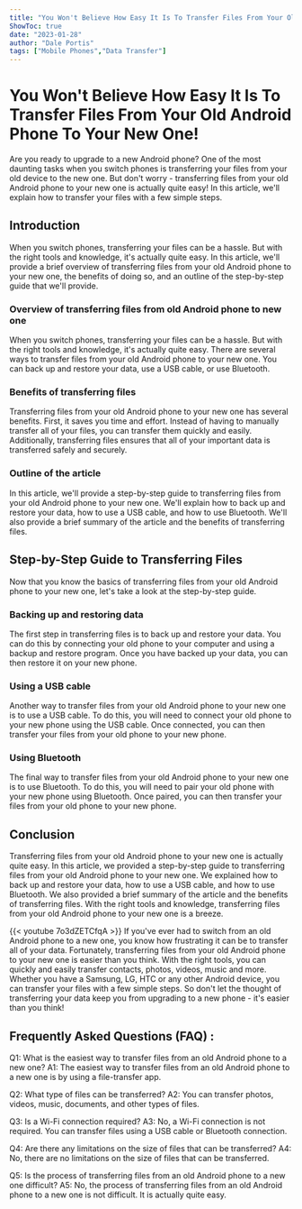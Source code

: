 ```yaml
---
title: "You Won't Believe How Easy It Is To Transfer Files From Your Old Android Phone To Your New One!"
ShowToc: true 
date: "2023-01-28"
author: "Dale Portis" 
tags: ["Mobile Phones","Data Transfer"]
---
```

# You Won't Believe How Easy It Is To Transfer Files From Your Old Android Phone To Your New One!

Are you ready to upgrade to a new Android phone? One of the most daunting tasks when you switch phones is transferring your files from your old device to the new one. But don't worry - transferring files from your old Android phone to your new one is actually quite easy! In this article, we'll explain how to transfer your files with a few simple steps.

## Introduction

When you switch phones, transferring your files can be a hassle. But with the right tools and knowledge, it's actually quite easy. In this article, we'll provide a brief overview of transferring files from your old Android phone to your new one, the benefits of doing so, and an outline of the step-by-step guide that we'll provide.

### Overview of transferring files from old Android phone to new one

When you switch phones, transferring your files can be a hassle. But with the right tools and knowledge, it's actually quite easy. There are several ways to transfer files from your old Android phone to your new one. You can back up and restore your data, use a USB cable, or use Bluetooth.

### Benefits of transferring files

Transferring files from your old Android phone to your new one has several benefits. First, it saves you time and effort. Instead of having to manually transfer all of your files, you can transfer them quickly and easily. Additionally, transferring files ensures that all of your important data is transferred safely and securely.

### Outline of the article

In this article, we'll provide a step-by-step guide to transferring files from your old Android phone to your new one. We'll explain how to back up and restore your data, how to use a USB cable, and how to use Bluetooth. We'll also provide a brief summary of the article and the benefits of transferring files.

## Step-by-Step Guide to Transferring Files

Now that you know the basics of transferring files from your old Android phone to your new one, let's take a look at the step-by-step guide.

### Backing up and restoring data

The first step in transferring files is to back up and restore your data. You can do this by connecting your old phone to your computer and using a backup and restore program. Once you have backed up your data, you can then restore it on your new phone.

### Using a USB cable

Another way to transfer files from your old Android phone to your new one is to use a USB cable. To do this, you will need to connect your old phone to your new phone using the USB cable. Once connected, you can then transfer your files from your old phone to your new phone.

### Using Bluetooth

The final way to transfer files from your old Android phone to your new one is to use Bluetooth. To do this, you will need to pair your old phone with your new phone using Bluetooth. Once paired, you can then transfer your files from your old phone to your new phone.

## Conclusion

Transferring files from your old Android phone to your new one is actually quite easy. In this article, we provided a step-by-step guide to transferring files from your old Android phone to your new one. We explained how to back up and restore your data, how to use a USB cable, and how to use Bluetooth. We also provided a brief summary of the article and the benefits of transferring files. With the right tools and knowledge, transferring files from your old Android phone to your new one is a breeze.

{{< youtube 7o3dZETCfqA >}} 
If you've ever had to switch from an old Android phone to a new one, you know how frustrating it can be to transfer all of your data. Fortunately, transferring files from your old Android phone to your new one is easier than you think. With the right tools, you can quickly and easily transfer contacts, photos, videos, music and more. Whether you have a Samsung, LG, HTC or any other Android device, you can transfer your files with a few simple steps. So don't let the thought of transferring your data keep you from upgrading to a new phone - it's easier than you think!

## Frequently Asked Questions (FAQ) :
Q1: What is the easiest way to transfer files from an old Android phone to a new one?
A1: The easiest way to transfer files from an old Android phone to a new one is by using a file-transfer app.

Q2: What type of files can be transferred?
A2: You can transfer photos, videos, music, documents, and other types of files.

Q3: Is a Wi-Fi connection required?
A3: No, a Wi-Fi connection is not required. You can transfer files using a USB cable or Bluetooth connection.

Q4: Are there any limitations on the size of files that can be transferred?
A4: No, there are no limitations on the size of files that can be transferred.

Q5: Is the process of transferring files from an old Android phone to a new one difficult?
A5: No, the process of transferring files from an old Android phone to a new one is not difficult. It is actually quite easy.


